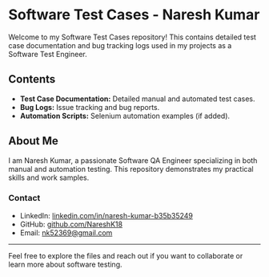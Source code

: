 # Software Test Cases - Naresh Kumar

Welcome to my Software Test Cases repository! This contains detailed test case documentation and bug tracking logs used in my projects as a Software Test Engineer.

## Contents

- **Test Case Documentation:** Detailed manual and automated test cases.
- **Bug Logs:** Issue tracking and bug reports.
- **Automation Scripts:** Selenium automation examples (if added).

## About Me

I am Naresh Kumar, a passionate Software QA Engineer specializing in both manual and automation testing. This repository demonstrates my practical skills and work samples.

### Contact

- LinkedIn: [linkedin.com/in/naresh-kumar-b35b35249](https://www.linkedin.com/in/naresh-kumar-b35b35249)  
- GitHub: [github.com/NareshK18](https://github.com/NareshK18)  
- Email: nk52369@gmail.com  

---

Feel free to explore the files and reach out if you want to collaborate or learn more about software testing.
